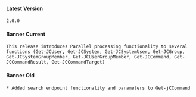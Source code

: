 #### Latest Version

```
2.0.0
```

#### Banner Current

```
This release introduces Parallel processing functionality to several functions (Get-JCUser, Get-JCSystem, Get-JCSystemUser, Get-JCGroup, Get-JCSystemGroupMember, Get-JCUserGroupMember, Get-JCCommand, Get-JCCommandResult, Get-JCCommandTarget)
```

#### Banner Old

```
* Added search endpoint functionality and parameters to Get-jCCommand
```
